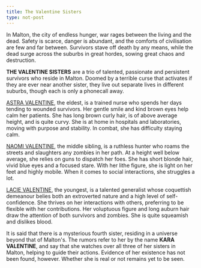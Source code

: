 ```yaml
---
title: The Valentine Sisters
type: not-post
---
```


In Malton, the city of endless hunger, war rages between the living and the dead. Safety is scarce, danger is abundant, and the comforts of civilisation are few and far between. Survivors stave off death by any means, while the dead surge across the suburbs in great hordes, sowing great chaos and destruction.

**THE VALENTINE SISTERS** are a trio of talented, passionate and persistent survivors who reside in Malton. Doomed by a terrible curse that activates if they are ever near another sister, they live out separate lives in different suburbs, though each is only a phonecall away.

[ASTRA VALENTINE](http://www.urbandead.com/profile.cgi?id=2299496), the eldest, is a trained nurse who spends her days tending to wounded survivors. Her gentle smile and kind brown eyes help calm her patients. She has long brown curly hair, is of above average height, and is quite curvy. She is at home in hospitals and laboratories, moving with purpose and stability. In combat, she has difficulty staying calm.

[NAOMI VALENTINE](http://www.urbandead.com/profile.cgi?id=2299498), the middle sibling, is a ruthless hunter who roams the streets and slaughters any zombies in her path. At a height well below average, she relies on guns to dispatch her foes. She has short blonde hair, vivid blue eyes and a focused stare. With her lithe figure, she is light on her feet and highly mobile. When it comes to social interactions, she struggles a lot.

[LACIE VALENTINE](http://www.urbandead.com/profile.cgi?id=2299499), the youngest, is a talented generalist whose coquettish demeanour belies both an extroverted nature and a high level of self-confidence. She thrives on her interactions with others, preferring to be flexible with her contributions. Her voluptuous figure and long auburn hair draw the attention of both survivors and zombies. She is quite squeamish and dislikes blood.

It is said that there is a mysterious fourth sister, residing in a universe beyond that of Malton's. The rumors refer to her by the name **KARA VALENTINE**, and say that she watches over all three of her sisters in Malton, helping to guide their actions. Evidence of her existence has not been found, however. Whether she is real or not remains yet to be seen.